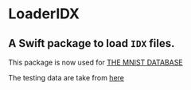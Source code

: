 # LoaderIDX

## A Swift package to load `IDX` files.

This package is now used for [THE MNIST DATABASE](http://yann.lecun.com/exdb/mnist/)


The testing data are take from [here](http://yann.lecun.com/exdb/mnist/)
